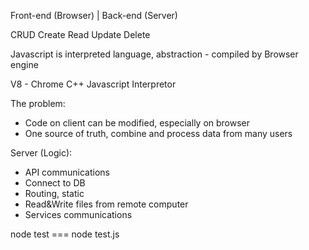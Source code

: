 Front-end (Browser) | Back-end (Server)


CRUD
Create Read Update Delete

Javascript is interpreted language, abstraction - compiled by Browser engine

V8 - Chrome C++ Javascript Interpretor

The problem: 
 - Code on client can be modified, especially on browser
 - One source of truth, combine and process data from many users

Server (Logic):
 - API communications
 - Connect to DB
 - Routing, static
 - Read&Write files from remote computer
 - Services communications

node test === node test.js
